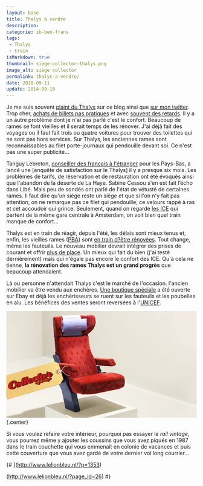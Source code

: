 ```yaml
---
layout: base
title: Thalys à vendre
description: 
categorie: ik-ben-frans
tags: 
 - Thalys
 - train
isMarkdown: true
thumbnail: siege-collector-thalys.png
image_alt: siège collector
permalink: thalys-a-vendre/
date: 2010-09-11
update: 2014-09-10
---
```


Je me suis souvent [plaint du Thalys](http://twitter.com/meinamsterdam/status/11146743214) sur ce blog ainsi que [sur mon twitter](http://twitter.com/meinamsterdam). Trop cher, [achats de billets pas pratiques](/thalys-comparatif-des-sites-web) et avec [souvent des retards](/le-thalys-a-moins-grande-vitesse). Il y a un autre problème dont je n'ai pas parlé c'est le confort. Beaucoup de rames se font vieilles et il serait temps de les rénover. J'ai déjà fait des voyages ou il faut fait trois ou quatre voitures pour trouver des toilettes qui ne sont pas hors services. Sur Thalys, les anciennes rames sont reconnaissables au filet porte-journaux qui pendouille devant soi. Ce n'est pas une super publicité...

<!--excerpt-->

Tanguy Lebreton, [conseiller des français à l'étranger](/assemblee-francais-etranger) pour les Pays-Bas, a lancé une [enquête de satisfaction sur le Thalys] il y a presque six mois. Les problèmes de tarifs, de réservation et de restauration ont été évoqués ainsi que l'abandon de la déserte de La Haye. Sabine Cessou s'en est fait l’écho dans Libé. Mais peu de sondés ont parlé de l'état de vétusté de certaines rames. Il faut dire qu'un siège reste un siège et que si l'on n'y fait pas attention, on ne remarque pas ce filet qui pendouille, ce velours rappé à ras et cet accoudoir qui grince. Seulement, quand on regarde [les ICE](http://www.nshispeed.nl/nl/ice/routes-ice-international) qui partent de la même gare centrale à Amsterdam, on voit bien quel train manque de confort...

Thalys est en train de réagir, depuis l'été, les délais sont mieux tenus et, enfin, les vieilles rames ([PBA](http://fr.wikipedia.org/wiki/TGV_PBA)) sont [en train d?être rénovées](http://www.thalys.com/de/fr/renovation
). Tout change, même les fauteuils. Le nouveau mobilier devrait intégrer des prises de courant et offrir [plus de place](http://www.thalys.com/de/fr/renovation). Un mieux qui fait du bien (j'ai testé dernièrement) mais qui n'égale pas encore le confort des ICE. Qu'à cela ne tienne, **la rénovation des rames Thalys est un grand progrès** que beaucoup attendaient.

Là ou personne n'attendait Thalys c'est le marché de l'occasion. l'ancien mobilier va être vendu aux enchères. [Une boutique spéciale](http://stores.ebay.fr/new-thalys) a été ouverte sur Ebay et déjà les enchérisseurs se ruent sur les fauteuils et les poubelles en alu. Les bénéfices des ventes seront reversées à l'[UNICEF](http://www.unicef.fr/). 

![pub: siège de Thalys collector avec étiquette](siege-collector-thalys.png){.center}

Si vous voulez refaire votre intérieur, pourquoi pas essayer le *rail vintage*, vous pourrez même y ajouter les coussins que vous avez piqués en 1987 dans le train couchette qui vous emmenait en colonie de vacances et puis cette couverture que vous avez gardé de votre dernier vol long courrier...

{# ](http://www.lelionbleu.nl/?p=1353) 

(http://www.lelionbleu.nl/?page_id=26)
#}
